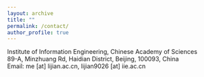 ```yaml
---
layout: archive
title: ""
permalink: /contact/
author_profile: true
---
```

Institute of Information Engineering, Chinese Academy of Sciences<br>
89-A, Minzhuang Rd, Haidian District,
Beijing, 100093, China<br>
Email: me [at] lijian.ac.cn, lijian9026 [at] iie.ac.cn

